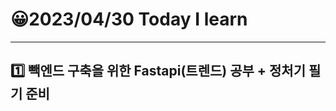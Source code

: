 # 😀2023/04/30 Today I learn
-------------------------
## 1️⃣ 빽엔드 구축을 위한 Fastapi(트렌드) 공부 + 정처기 필기 준비
